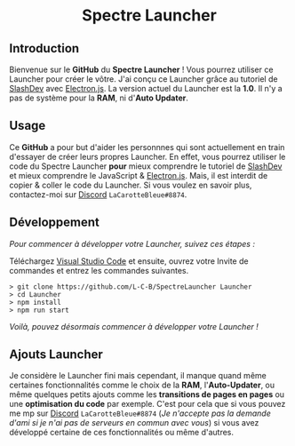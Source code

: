  <h1 align="center">Spectre Launcher</h1>

## Introduction

Bienvenue sur le **GitHub** du **Spectre Launcher** ! Vous pourrez utiliser ce Launcher pour créer le vôtre.
J'ai conçu ce Launcher grâce au tutoriel de [SlashDev](https://slashdev.eu/) avec [Electron.js](https://www.electronjs.org/). La version actuel du Launcher est la **1.0**.
Il n'y a pas de système pour la **RAM**, ni d'**Auto Updater**.

## Usage

Ce **GitHub** a pour but d'aider les personnnes qui sont actuellement en train d'essayer de créer leurs propres Launcher. En effet, vous pourrez utiliser le code du Spectre Launcher **pour** mieux comprendre le tutoriel de [SlashDev](https://slashdev.eu/) et mieux comprendre le JavaScript & [Electron.js](https://www.electronjs.org/).
Mais, il est interdit de copier & coller le code du Launcher. Si vous voulez en savoir plus, contactez-moi sur [Discord](https://discord.com/) `LaCarotteBleue#8874`.

## Développement

*Pour commencer à développer votre Launcher, suivez ces étapes :*

Téléchargez [Visual Studio Code](https://code.visualstudio.com/download) et ensuite, ouvrez votre Invite de commandes et entrez les commandes suivantes.

```
> git clone https://github.com/L-C-B/SpectreLauncher Launcher
> cd Launcher
> npm install
> npm run start
```

*Voilà, pouvez désormais commencer à développer votre Launcher !*

## Ajouts Launcher

Je considère le Launcher fini mais cependant, il manque quand même certaines fonctionnalités comme le choix de la **RAM**, l'**Auto-Updater**, ou même quelques petits ajouts comme les **transitions de pages en pages** ou une **optimisation du code** par exemple.
C'est pour cela que si vous pouvez me mp sur [Discord](https://discord.com/) `LaCarotteBleue#8874` (*Je n'accepte pas la demande d'ami si je n'ai pas de serveurs en commun avec vous*) si vous avez développé certaine de ces fonctionnalités ou même d'autres.
